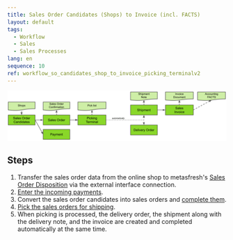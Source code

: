 ```yaml
---
title: Sales Order Candidates (Shops) to Invoice (incl. FACTS)
layout: default
tags:
  - Workflow
  - Sales
  - Sales Processes
lang: en
sequence: 10
ref: workflow_so_candidates_shop_to_invoice_picking_terminalv2
---
```


<kbd><img src="assets/Workflow_SO_Candidates_Shop_to_Invoice_FACTS (Picking Terminal v2).png" alt="Abb.: Workflow - Sales Order Candidates (from Shops) to Invoice and FACTS (Picking Terminal v2)"></kbd>

## Steps
1. Transfer the sales order data from the online shop to metasfresh's [Sales Order Disposition](Menu) via the external interface connection.
1. [Enter the incoming payments](Single_incoming_payment).
1. Convert the sales order candidates into sales orders and [complete them](DocumentProcessingComplete).
1. [Pick the sales orders for shipping](Order_picking_terminal_v2).
1. When picking is processed, the delivery order, the shipment along with the delivery note, and the invoice are created and completed automatically at the same time.
